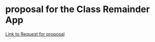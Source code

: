 # proposal for the Class Remainder App

[Link to Request for proposal](https://github.com/harshakurra123/ClassRemainder)
